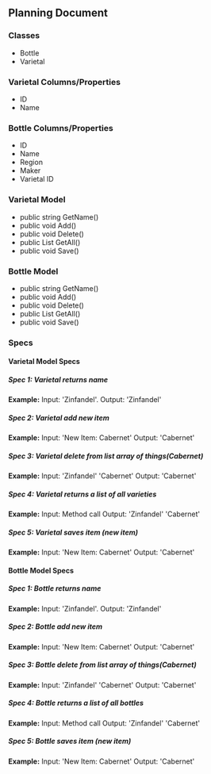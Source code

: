 ## Planning Document

### Classes
* Bottle
* Varietal

### Varietal Columns/Properties
* ID
* Name

### Bottle Columns/Properties
* ID
* Name
* Region
* Maker
* Varietal ID

### Varietal Model
<!-- * public int GetId() -->
* public string GetName()
* public void Add()
* public void Delete()
* public List<Varietal> GetAll()
* public void Save()


### Bottle Model
<!-- * public int GetId() -->
* public string GetName()
* public void Add()
* public void Delete()
* public List<Bottle> GetAll()
* public void Save()

###  Specs
#### Varietal Model Specs
##### Spec 1: Varietal returns name
**Example:**
Input: 'Zinfandel'.
Output: 'Zinfandel'
##### Spec 2: Varietal add new item
**Example:**
Input: 'New Item: Cabernet'
Output: 'Cabernet'
##### Spec 3: Varietal delete from list array of things(Cabernet)
**Example:**
Input: 'Zinfandel' 'Cabernet'
Output: 'Cabernet'
##### Spec 4: Varietal returns a list of all varieties
**Example:**
Input: Method call
Output: 'Zinfandel' 'Cabernet'
##### Spec 5: Varietal saves item (new item)
**Example:**
Input:  'New Item: Cabernet'
Output: 'Cabernet'


#### Bottle Model Specs
##### Spec 1: Bottle returns name
**Example:**
Input: 'Zinfandel'.
Output: 'Zinfandel'
##### Spec 2: Bottle add new item
**Example:**
Input: 'New Item: Cabernet'
Output: 'Cabernet'
##### Spec 3: Bottle delete from list array of things(Cabernet)
**Example:**
Input: 'Zinfandel' 'Cabernet'
Output: 'Cabernet'
##### Spec 4: Bottle returns a list of all bottles
**Example:**
Input: Method call
Output: 'Zinfandel' 'Cabernet'
##### Spec 5: Bottle saves item (new item)
**Example:**
Input:  'New Item: Cabernet'
Output: 'Cabernet'
